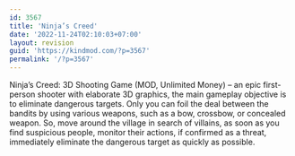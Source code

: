```yaml
---
id: 3567
title: 'Ninja’s Creed'
date: '2022-11-24T02:10:03+07:00'
layout: revision
guid: 'https://kindmod.com/?p=3567'
permalink: '/?p=3567'
---
```


Ninja’s Creed: 3D Shooting Game (MOD, Unlimited Money) – an epic first-person shooter with elaborate 3D graphics, the main gameplay objective is to eliminate dangerous targets. Only you can foil the deal between the bandits by using various weapons, such as a bow, crossbow, or concealed weapon. So, move around the village in search of villains, as soon as you find suspicious people, monitor their actions, if confirmed as a threat, immediately eliminate the dangerous target as quickly as possible.